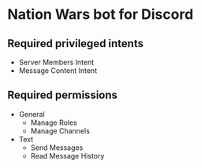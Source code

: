 # Nation Wars bot for Discord

## Required privileged intents

- Server Members Intent
- Message Content Intent

## Required permissions

- General
  - Manage Roles
  - Manage Channels
- Text
  - Send Messages
  - Read Message History
